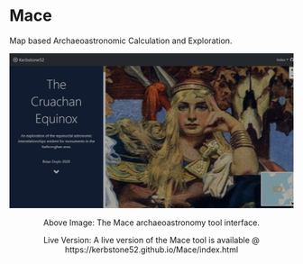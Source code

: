 # Mace
 Map based Archaeoastronomic Calculation and Exploration.
 <p align="center">
  <img width="1024" src="https://github.com/kerbstone52/cruachan-equinox/blob/master/CoverImage.png">
</p>
<p style="text-align: center;">Above Image: The Mace archaeoastronomy tool interface.</p>
<p style="text-align: center;">Live Version: A live version of the Mace tool is available @ https://kerbstone52.github.io/Mace/index.html</p>
